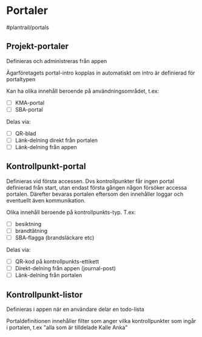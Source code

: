 # Portaler

#plantrail/portals
## Projekt-portaler
Definieras och administreras från appen

Ägarföretagets portal-intro kopplas in automatiskt om intro är definierad för portaltypen

Kan ha olika innehåll beroende på användningsområdet, t.ex:
- [ ] KMA-portal
- [ ] SBA-portal

Delas via:
- [ ] QR-blad
- [ ] Länk-delning direkt från portalen
- [ ] Länk-delning från appen

## Kontrollpunkt-portal
Definieras vid första accessen. Dvs kontrollpunkter får ingen portal definierad från start, utan endast första gången någon försöker accessa portalen. Därefter bevaras portalen eftersom den innehåller loggar och eventuellt även kommunikation.

Olika innehåll beroende på kontrollpunkts-typ. T.ex:
- [ ] besiktning
- [ ] brandtätning
- [ ] SBA-flagga (brandsläckare etc)

Delas via:
- [ ] QR-kod på kontrollpunkts-ettikett
- [ ] Direkt-delning från appen (journal-post)
- [ ] Länk-delning från portalen

## Kontrollpunkt-listor
Definieras i appen när en användare delar en todo-lista

Portaldefinitionen innehåller filter som anger vilka kontrollpunkter som ingår i portalen, t.ex "alla som är tilldelade Kalle Anka"